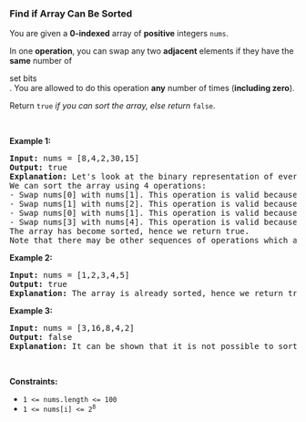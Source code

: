 
<h3>Find if Array Can Be Sorted</h3>
<div><p>You are given a <strong>0-indexed</strong> array of <strong>positive</strong> integers <code>nums</code>.</p>
<p>In one <strong>operation</strong>, you can swap any two <strong>adjacent</strong> elements if they have the <strong>same</strong> number of <span class="cursor-pointer relative text-dark-blue-s text-sm" data-keyword="set-bit"><div class="popover-wrapper inline-block" data-headlessui-state=""><div><div aria-expanded="false" data-headlessui-state="" id="headlessui-popover-button-:r12:"><div>set bits</div></div><div style="position: fixed; z-index: 40; inset: 0px auto auto 0px; transform: translate(627px, 220px);"></div></div></div></span>. You are allowed to do this operation <strong>any</strong> number of times (<strong>including zero</strong>).</p>
<p>Return <code>true</code> <em>if you can sort the array, else return </em><code>false</code>.</p>
<p> </p>
<p><strong>Example 1:</strong></p>
<pre><strong>Input:</strong> nums = [8,4,2,30,15]
<strong>Output:</strong> true
<strong>Explanation:</strong> Let's look at the binary representation of every element. The numbers 2, 4, and 8 have one set bit each with binary representation "10", "100", and "1000" respectively. The numbers 15 and 30 have four set bits each with binary representation "1111" and "11110".
We can sort the array using 4 operations:
- Swap nums[0] with nums[1]. This operation is valid because 8 and 4 have one set bit each. The array becomes [4,8,2,30,15].
- Swap nums[1] with nums[2]. This operation is valid because 8 and 2 have one set bit each. The array becomes [4,2,8,30,15].
- Swap nums[0] with nums[1]. This operation is valid because 4 and 2 have one set bit each. The array becomes [2,4,8,30,15].
- Swap nums[3] with nums[4]. This operation is valid because 30 and 15 have four set bits each. The array becomes [2,4,8,15,30].
The array has become sorted, hence we return true.
Note that there may be other sequences of operations which also sort the array.
</pre>
<p><strong>Example 2:</strong></p>
<pre><strong>Input:</strong> nums = [1,2,3,4,5]
<strong>Output:</strong> true
<strong>Explanation:</strong> The array is already sorted, hence we return true.
</pre>
<p><strong>Example 3:</strong></p>
<pre><strong>Input:</strong> nums = [3,16,8,4,2]
<strong>Output:</strong> false
<strong>Explanation:</strong> It can be shown that it is not possible to sort the input array using any number of operations.
</pre>
<p> </p>
<p><strong>Constraints:</strong></p>
<ul>
<li><code>1 &lt;= nums.length &lt;= 100</code></li>
<li><code>1 &lt;= nums[i] &lt;= 2<sup>8</sup></code></li>
</ul>
</div>
